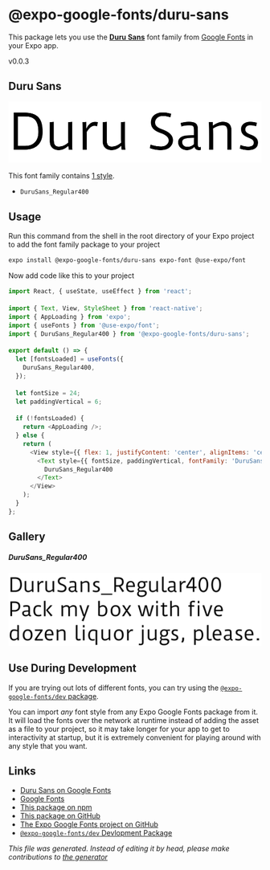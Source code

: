 # @expo-google-fonts/duru-sans

This package lets you use the [**Duru Sans**](https://fonts.google.com/specimen/Duru+Sans) font family from [Google Fonts](https://fonts.google.com/) in your Expo app.

v0.0.3

## Duru Sans

![Duru Sans](./font-family.png)

This font family contains [1 style](#gallery).

- `DuruSans_Regular400`

## Usage

Run this command from the shell in the root directory of your Expo project to add the font family package to your project
```sh
expo install @expo-google-fonts/duru-sans expo-font @use-expo/font
```

Now add code like this to your project
```js
import React, { useState, useEffect } from 'react';

import { Text, View, StyleSheet } from 'react-native';
import { AppLoading } from 'expo';
import { useFonts } from '@use-expo/font';
import { DuruSans_Regular400 } from '@expo-google-fonts/duru-sans';

export default () => {
  let [fontsLoaded] = useFonts({
    DuruSans_Regular400,
  });

  let fontSize = 24;
  let paddingVertical = 6;

  if (!fontsLoaded) {
    return <AppLoading />;
  } else {
    return (
      <View style={{ flex: 1, justifyContent: 'center', alignItems: 'center' }}>
        <Text style={{ fontSize, paddingVertical, fontFamily: 'DuruSans_Regular400' }}>
          DuruSans_Regular400
        </Text>
      </View>
    );
  }
};

```

## Gallery

##### DuruSans_Regular400
![DuruSans_Regular400](./97e1b1a772ca2113d6a27390b0c7b2ce1a3b72cebf29a876a253b200136fd5b1.ttf.png)


## Use During Development

If you are trying out lots of different fonts, you can try using the [`@expo-google-fonts/dev` package](https://github.com/expo/google-fonts/tree/master/font-packages/dev#readme).

You can import *any* font style from any Expo Google Fonts package from it. It will load the fonts
over the network at runtime instead of adding the asset as a file to your project, so it may take longer
for your app to get to interactivity at startup, but it is extremely convenient
for playing around with any style that you want.

## Links

- [Duru Sans on Google Fonts](https://fonts.google.com/specimen/Duru+Sans)
- [Google Fonts](https://fonts.google.com/)
- [This package on npm](https://www.npmjs.com/package/@expo-google-fonts/duru-sans)
- [This package on GitHub](https://github.com/expo/google-fonts/tree/master/font-packages/duru-sans)
- [The Expo Google Fonts project on GitHub](https://github.com/expo/google-fonts)
- [`@expo-google-fonts/dev` Devlopment Package](https://github.com/expo/google-fonts/tree/master/font-packages/dev)


*This file was generated. Instead of editing it by head, please make contributions to [the generator](https://github.com/expo/google-fonts/tree/master/packages/generator)*
